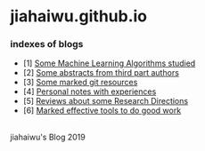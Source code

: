 # jiahaiwu.github.io


### indexes of blogs 
- [1] [Some Machine Learning Algorithms studied](ML_algos)
- [2] [Some abstracts from third part authors](rich_snippets)
- [3] [Some marked git resources](stars)
- [4] [Personal notes with experiences](experiences)
- [5] [Reviews about some Research Directions](reviews)
- [6] [Marked effective tools to do good work](toolkits)


<br/>
jiahaiwu's Blog 
2019